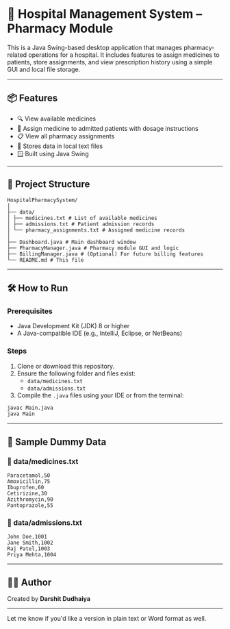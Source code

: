# 🏥 Hospital Management System – Pharmacy Module

This is a Java Swing-based desktop application that manages pharmacy-related operations for a hospital. It includes features to assign medicines to patients, store assignments, and view prescription history using a simple GUI and local file storage.

---

## 📦 Features

- 🔍 View available medicines
- 🧾 Assign medicine to admitted patients with dosage instructions
- 📋 View all pharmacy assignments
- 💾 Stores data in local text files
- 🪟 Built using Java Swing

---

## 📁 Project Structure

```
HospitalPharmacySystem/
│
├── data/
│ ├── medicines.txt # List of available medicines
│ ├── admissions.txt # Patient admission records
│ └── pharmacy_assignments.txt # Assigned medicine records
│
├── Dashboard.java # Main dashboard window
├── PharmacyManager.java # Pharmacy module GUI and logic
├── BillingManager.java # (Optional) For future billing features
└── README.md # This file
```

---

## 🛠️ How to Run

### Prerequisites

- Java Development Kit (JDK) 8 or higher
- A Java-compatible IDE (e.g., IntelliJ, Eclipse, or NetBeans)

### Steps

1. Clone or download this repository.
2. Ensure the following folder and files exist:
   - `data/medicines.txt`
   - `data/admissions.txt`
3. Compile the `.java` files using your IDE or from the terminal:

```bash
javac Main.java
java Main
```

---


## 🧪 Sample Dummy Data

### 📄 data/medicines.txt

```
Paracetamol,50
Amoxicillin,75
Ibuprofen,60
Cetirizine,30
Azithromycin,90
Pantoprazole,55
```

### 📄 data/admissions.txt

```
John Doe,1001
Jane Smith,1002
Raj Patel,1003
Priya Mehta,1004
```

---

## 👨‍💻 Author

Created by **Darshit Dudhaiya**

---

Let me know if you'd like a version in plain text or Word format as well.


